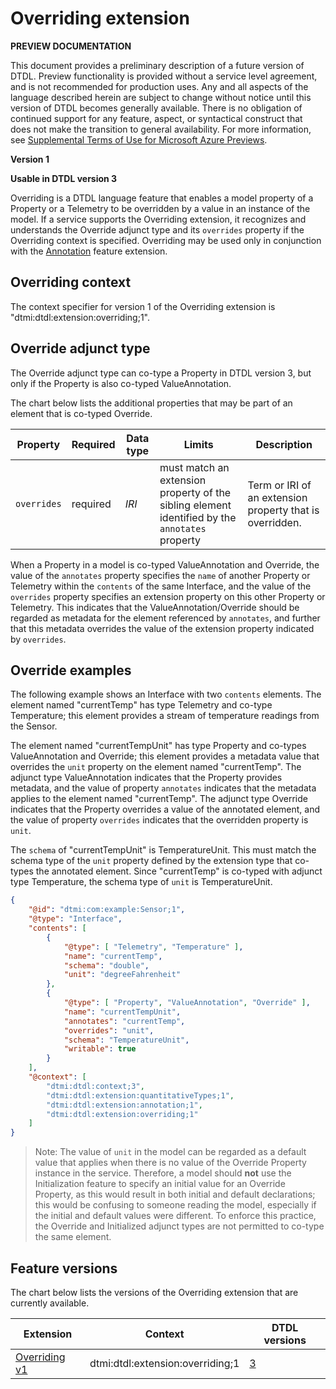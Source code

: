 # Overriding extension

**PREVIEW DOCUMENTATION**

This document provides a preliminary description of a future version of DTDL.
Preview functionality is provided without a service level agreement, and is not recommended for production uses.
Any and all aspects of the language described herein are subject to change without notice until this version of DTDL becomes generally available.
There is no obligation of continued support for any feature, aspect, or syntactical construct that does not make the transition to general availability.
For more information, see [Supplemental Terms of Use for Microsoft Azure Previews](https://azure.microsoft.com/en-us/support/legal/preview-supplemental-terms/).

**Version 1**

**Usable in DTDL version 3**

Overriding is a DTDL language feature that enables a model property of a Property or a Telemetry to be overridden by a value in an instance of the model.
If a service supports the Overriding extension, it recognizes and understands the Override adjunct type and its `overrides` property if the Overriding context is specified.
Overriding may be used only in conjunction with the [Annotation](./DTDL.annotation.v1.md) feature extension.

## Overriding context

The context specifier for version 1 of the Overriding extension is "dtmi:dtdl:extension:overriding;1".

## Override adjunct type

The Override adjunct type can co-type a Property in DTDL version 3, but only if the Property is also co-typed ValueAnnotation.

The chart below lists the additional properties that may be part of an element that is co-typed Override.

| Property | Required | Data type | Limits | Description |
| --- | --- | --- | --- | --- |
| `overrides` | required | *IRI* | must match an extension property of the sibling element identified by the `annotates` property | Term or IRI of an extension property that is overridden. |

When a Property in a model is co-typed ValueAnnotation and Override, the value of the `annotates` property specifies the `name` of another Property or Telemetry within the `contents` of the same Interface, and the value of the `overrides` property specifies an extension property on this other Property or Telemetry.
This indicates that the ValueAnnotation/Override should be regarded as metadata for the element referenced by `annotates`, and further that this metadata overrides the value of the extension property indicated by `overrides`.

## Override examples

The following example shows an Interface with two `contents` elements.
The element named "currentTemp" has type Telemetry and co-type Temperature; this element provides a stream of temperature readings from the Sensor.

The element named "currentTempUnit" has type Property and co-types ValueAnnotation and Override; this element provides a metadata value that overrides the `unit` property on the element named "currentTemp".
The adjunct type ValueAnnotation indicates that the Property provides metadata, and the value of property `annotates` indicates that the metadata applies to the element named "currentTemp".
The adjunct type Override indicates that the Property overrides a value of the annotated element, and the value of property `overrides` indicates that the overridden property is `unit`.

The `schema` of "currentTempUnit" is TemperatureUnit.
This must match the schema type of the `unit` property defined by the extension type that co-types the annotated element.
Since "currentTemp" is co-typed with adjunct type Temperature, the schema type of `unit` is TemperatureUnit.

```json
{
    "@id": "dtmi:com:example:Sensor;1",
    "@type": "Interface",
    "contents": [
        {
            "@type": [ "Telemetry", "Temperature" ],
            "name": "currentTemp",
            "schema": "double",
            "unit": "degreeFahrenheit"
        },
        {
            "@type": [ "Property", "ValueAnnotation", "Override" ],
            "name": "currentTempUnit",
            "annotates": "currentTemp",
            "overrides": "unit",
            "schema": "TemperatureUnit",
            "writable": true
        }
    ],
    "@context": [
        "dtmi:dtdl:context;3",
        "dtmi:dtdl:extension:quantitativeTypes;1",
        "dtmi:dtdl:extension:annotation;1",
        "dtmi:dtdl:extension:overriding;1"
    ]
}
```

> Note: The value of `unit` in the model can be regarded as a default value that applies when there is no value of the Override Property instance in the service.
Therefore, a model should **not** use the Initialization feature to specify an initial value for an Override Property, as this would result in both initial and default declarations; this would be confusing to someone reading the model, especially if the initial and default values were different.
To enforce this practice, the Override and Initialized adjunct types are not permitted to co-type the same element.

## Feature versions

The chart below lists the versions of the Overriding extension that are currently available.

| Extension | Context | DTDL versions |
| --- | --- | --- |
| [Overriding v1](./DTDL.overriding.v1.md) | dtmi:dtdl:extension:overriding;1 | [3](./DTDL.v3.md) |

